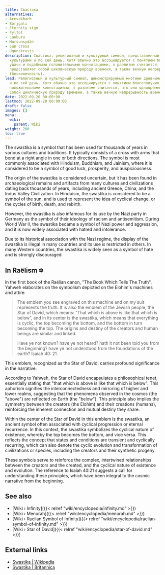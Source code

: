```yaml
---
title: Свастика
alternatives:
- Arevakhach
- Borjgali
- Eternity sign
- Fylfot
- Lauburu
- Mursunsydän
- Sun cross
- Ugunskrusts
description: Свастика, религиозный и культурный символ, представленный многими древними
  культурами и по сей день. Хотя обычно это ассоциируется с понятием благополучия,
  удачи и подобными положительными коннотациями, в раэлизме считается, что оно одновременно
  представляет собой циклическую природу времени, а также вечную непрерывность времени
  (бесконечность).
lead: Религиозный и культурный символ, демонстрируемый многими древними культурами
  и по сей день. Хотя обычно это ассоциируется с понятием благополучия, удачи и подобными
  положительными коннотациями, в раэлизме считается, что оно одновременно представляет
  собой циклическую природу времени, а также вечную непрерывность времени (бесконечность).
date: 2022-09-20 00:00:00
lastmod: 2022-09-20 00:00:00
draft: false
images: []
menu:
  wiki:
    parent: Wiki
weight: 200
toc: true
---
```


The swastika is a symbol that has been used for thousands of years in various cultures and traditions. It typically consists of a cross with arms that bend at a right angle in one or both directions. The symbol is most commonly associated with Hinduism, Buddhism, and Jainism, where it is considered to be a symbol of good luck, prosperity, and auspiciousness.

The origin of the swastika is considered uncertain, but it has been found in archaeological remains and artifacts from many cultures and civilizations dating back thousands of years, including ancient Greece, China, and the Indus Valley Civilization. In Hinduism, the swastika is considered to be a symbol of the sun, and is used to represent the idea of cyclical change, or the cycles of birth, death, and rebirth.

However, the swastika is also infamous for its use by the Nazi party in Germany as the symbol of their ideology of racism and antisemitism. During World War II, the swastika became a symbol of Nazi power and aggression, and it is now widely associated with hatred and intolerance.

Due to its historical association with the Nazi regime, the display of the swastika is illegal in many countries and its use is restricted in others. In many Western countries, the swastika is widely seen as a symbol of hate and is strongly discouraged.

## In Raëlism 🔯

In the first book of the Raëlian canon, "The Book Which Tells The Truth", Yahweh elaborates on the symbolism depicted on the Elohim's machines and attire:

> The emblem you see engraved on this machine and on my suit represents the truth. It is also the emblem of the Jewish people, the Star of David, which means: “That which is above is like that which is below”, and in its center is the swastika, which means that everything is cyclic, the top becoming the bottom, and the bottom in turn becoming the top. The origins and destiny of the creators and human beings are similar and linked.
>
> Have ye not known? have ye not heard? hath it not been told you from the beginning? have ye not understood from the foundations of the earth? Isaiah 40: 21.

This emblem, recognized as the Star of David, carries profound significance in the narrative.

According to Yahweh, the Star of David encapsulates a philosophical tenet, essentially stating that "that which is above is like that which is below". This aphorism signifies the interconnectedness and mirroring of higher and lower realms, suggesting that the phenomena observed in the cosmos (the "above") are reflected on Earth (the "below"). This principle also implies the symmetry between the creators (the Elohim) and their creations (humans), reinforcing the inherent connection and mutual destiny they share.

Within the center of the Star of David in this emblem is the swastika, an ancient symbol often associated with cyclical progression or eternal recurrence. In this context, the swastika symbolizes the cyclical nature of existence, whereby the top becomes the bottom, and vice versa. This reflects the concept that states and conditions are transient and cyclically recurring, which can also denote the cyclic evolution and transformation of civilizations or species, including the creators and their synthetic progeny.

These symbols serve to reinforce the complex, intertwined relationships between the creators and the created, and the cyclical nature of existence and evolution. The reference to Isaiah 40:21 suggests a call for understanding these principles, which have been integral to the cosmic narrative from the beginning.

## See also

- [Wiki › Infinity]({{< relref "wiki/encyclopedia/infinity.md" >}})
- [Wiki › Menorah]({{< relref "wiki/encyclopedia/menorah.md" >}})
- [Wiki › Raelian Symbol of Infinity]({{< relref "wiki/encyclopedia/raelian-symbol-of-infinity.md" >}})
- [Wiki › Star of David]({{< relref "wiki/encyclopedia/star-of-david.md" >}})

## External links

- [Swastika | Wikipedia](https://en.wikipedia.org/wiki/Swastika)
- [Swastika | Britannica](https://www.britannica.com/topic/swastika)
